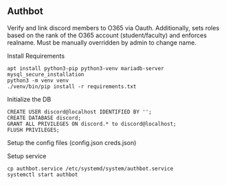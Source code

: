 ## Authbot
Verify and link discord members to O365 via Oauth. Additionally, sets roles based on the rank of the O365 account (student/faculty) and enforces realname. Must be manually overridden by admin to change name.



Install Requirements
```
apt install python3-pip python3-venv mariadb-server
mysql_secure_installation
python3 -m venv venv
./venv/bin/pip install -r requirements.txt
```

Initialize the DB

```
CREATE USER discord@localhost IDENTIFIED BY '';
CREATE DATABASE discord;
GRANT ALL PRIVILEGES ON discord.* to discord@localhost;
FLUSH PRIVILEGES;
```

Setup the config files
(config.json
creds.json)

Setup service

```
cp authbot.service /etc/systemd/system/authbot.service
systemctl start authbot
```
